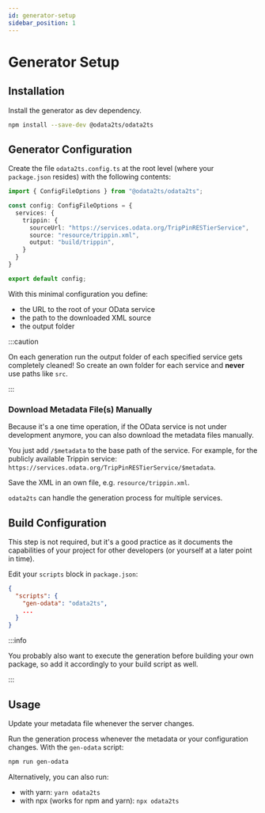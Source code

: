 ```yaml
---
id: generator-setup
sidebar_position: 1
---
```


# Generator Setup

## Installation

Install the generator as dev dependency.

```bash npm2yarn
npm install --save-dev @odata2ts/odata2ts
```

## Generator Configuration

Create the file `odata2ts.config.ts` at the root level (where your `package.json` resides)
with the following contents:

```ts
import { ConfigFileOptions } from "@odata2ts/odata2ts";

const config: ConfigFileOptions = {
  services: {
    trippin: {
      sourceUrl: "https://services.odata.org/TripPinRESTierService",
      source: "resource/trippin.xml",
      output: "build/trippin",
    }
  }
}

export default config;
```

With this minimal configuration you define:

- the URL to the root of your OData service
- the path to the downloaded XML source
- the output folder

:::caution

On each generation run the output folder of each specified service gets completely cleaned!
So create an own folder for each service and **never** use paths like `src`.

:::

### Download Metadata File(s) Manually

Because it's a one time operation, if the OData service is not under development anymore,
you can also download the metadata files manually.

You just add `/$metadata` to the base path of the service. For example, for the publicly available Trippin service:
`https://services.odata.org/TripPinRESTierService/$metadata`.

Save the XML in an own file, e.g. `resource/trippin.xml`.

`odata2ts` can handle the generation process for multiple services.

## Build Configuration

This step is not required, but it's a good practice as it documents the capabilities of your
project for other developers (or yourself at a later point in time).

Edit your `scripts` block in `package.json`:

```json
{
  "scripts": {
    "gen-odata": "odata2ts",
    ...
  }
}
```

:::info

You probably also want to execute the generation before building your own package, so add it accordingly
to your build script as well.

:::

## Usage

Update your metadata file whenever the server changes.

Run the generation process whenever the metadata or your configuration changes.
With the `gen-odata` script:

```bash npm2yarn
npm run gen-odata
```

Alternatively, you can also run:

- with yarn: `yarn odata2ts`
- with npx (works for npm and yarn): `npx odata2ts`
